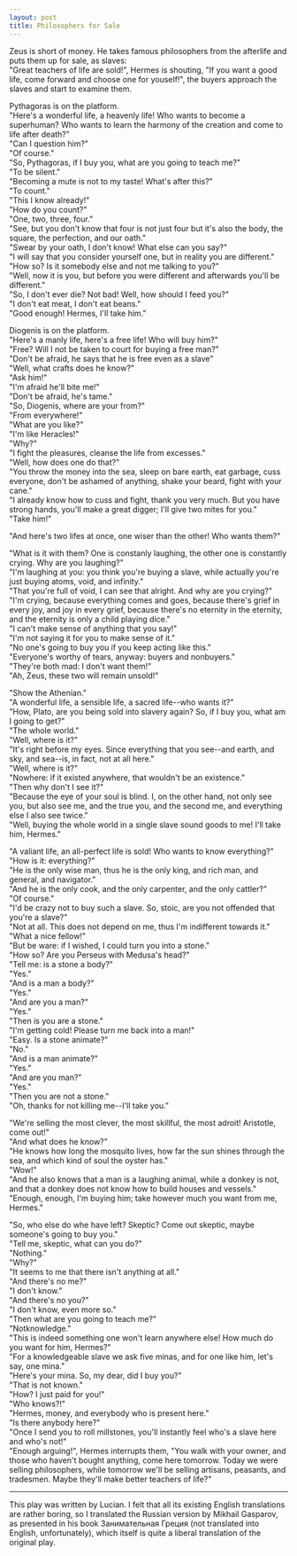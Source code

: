 ```yaml
---
layout: post
title: Philosophers for Sale
---
```


Zeus is short of money. He takes famous philosophers from the afterlife and puts them up for sale, as slaves:  
"Great teachers of life are sold!", Hermes is shouting, "If you want a good life, come forward and choose one for youself!", the buyers approach the slaves and start to examine them.

Pythagoras is on the platform.  
"Here's a wonderful life, a heavenly life! Who wants to become a superhuman? Who wants to learn the harmony of the creation and come to life after death?"  
"Can I question him?"  
"Of course."  
"So, Pythagoras, if I buy you, what are you going to teach me?"  
"To be silent."  
"Becoming a mute is not to my taste! What's after this?"  
"To count."  
"This I know already!"  
"How do you count?"  
"One, two, three, four."  
"See, but you don't know that four is not just four but it's also the body, the square, the perfection, and our oath."  
"Swear by your oath, I don't know! What else can you say?"  
"I will say that you consider yourself one, but in reality you are different."  
"How so? Is it somebody else and not me talking to you?"  
"Well, now it is you, but before you were different and afterwards you'll be different."  
"So, I don't ever die? Not bad! Well, how should I feed you?"  
"I don't eat meat, I don't eat beans."  
"Good enough! Hermes, I'll take him."  

Diogenis is on the platform.  
"Here's a manly life, here's a free life! Who will buy him?"  
"Free? Will I not be taken to court for buying a free man?"  
"Don't be afraid, he says that he is free even as a slave"  
"Well, what crafts does he know?"  
"Ask him!"  
"I'm afraid he'll bite me!"  
"Don't be afraid, he's tame."  
"So, Diogenis, where are your from?"  
"From everywhere!"  
"What are you like?"  
"I'm like Heracles!"  
"Why?"  
"I fight the pleasures, cleanse the life from excesses."  
"Well, how does one do that?"  
"You throw the money into the sea, sleep on bare earth, eat garbage, cuss everyone, don't be ashamed of anything, shake your beard, fight with your cane."  
"I already know how to cuss and fight, thank you very much. But you have strong hands, you'll make a great digger; I'll give two mites for you."  
"Take him!"  

"And here's two lifes at once, one wiser than the other! Who wants them?"  
<!--excerpt-->
"What is it with them? One is constanly laughing, the other one is constantly crying. Why are you laughing?"  
"I'm laughing at you: you think you're buying a slave, while actually you're just buying atoms, void, and infinity."  
"That you're full of void, I can see that alright. And why are you crying?"  
"I'm crying, because everything comes and goes, because there's grief in every joy, and joy in every grief, because there's no eternity in the eternity, and the eternity is only a child playing dice."  
"I can't make sense of anything that you say!"  
"I'm not saying it for you to make sense of it."  
"No one's going to buy you if you keep acting like this."  
"Everyone's worthy of tears, anyway: buyers and nonbuyers."  
"They're both mad: I don't want them!"  
"Ah, Zeus, these two will remain unsold!"  

"Show the Athenian."  
"A wonderful life, a sensible life, a sacred life--who wants it?"  
"How, Plato, are you being sold into slavery again? So, if I buy you, what am I going to get?"  
"The whole world."  
"Well, where is it?"  
"It's right before my eyes. Since everything that you see--and earth, and sky, and sea--is, in fact, not at all here."  
"Well, where is it?"  
"Nowhere: if it existed anywhere, that wouldn't be an existence."  
"Then why don't I see it?"  
"Because the eye of your soul is blind. I, on the other hand, not only see you, but also see me, and the true you, and the second me, and everything else I also see twice."  
"Well, buying the whole world in a single slave sound goods to me! I'll take him, Hermes."  

"A valiant life, an all-perfect life is sold! Who wants to know everything?"  
"How is it: everything?"  
"He is the only wise man, thus he is the only king, and rich man, and general, and navigator."  
"And he is the only cook, and the only carpenter, and the only cattler?"  
"Of course."  
"I'd be crazy not to buy such a slave. So, stoic, are you not offended that you're a slave?"  
"Not at all. This does not depend on me, thus I'm indifferent towards it."  
"What a nice fellow!"  
"But be ware: if I wished, I could turn you into a stone."  
"How so? Are you Perseus with Medusa's head?"  
"Tell me: is a stone a body?"  
"Yes."  
"And is a man a body?"  
"Yes."  
"And are you a man?"  
"Yes."  
"Then is you are a stone."  
"I'm getting cold! Please turn me back into a man!"  
"Easy. Is a stone animate?"  
"No."  
"And is a man animate?"  
"Yes."  
"And are you man?"  
"Yes."  
"Then you are not a stone."  
"Oh, thanks for not killing me--I'll take you."  

"We're selling the most clever, the most skillful, the most adroit! Aristotle, come out!"  
"And what does he know?"  
"He knows how long the mosquito lives, how far the sun shines through the sea, and which kind of soul the oyster has."  
"Wow!"  
"And he also knows that a man is a laughing animal, while a donkey is not, and that a donkey does not know how to build houses and vessels."  
"Enough, enough, I'm buying him; take however much you want from me, Hermes."  

"So, who else do whe have left? Skeptic? Come out skeptic, maybe someone's going to buy you."  
"Tell me, skeptic, what can you do?"  
"Nothing."  
"Why?"  
"It seems to me that there isn't anything at all."  
"And there's no me?"  
"I don't know."  
"And there's no you?"  
"I don't know, even more so."  
"Then what are you going to teach me?"  
"Notknowledge."  
"This is indeed something one won't learn anywhere else! How much do you want for him, Hermes?"  
"For a knowledgeable slave we ask five minas, and for one like him, let's say, one mina."  
"Here's your mina. So, my dear, did I buy you?"  
"That is not known."  
"How? I just paid for you!"  
"Who knows?!"  
"Hermes, money, and everybody who is present here."  
"Is there anybody here?"  
"Once I send you to roll millstones, you'll instantly feel who's a slave here and who's not!"  
"Enough arguing!", Hermes interrupts them, "You walk with your owner, and those who haven't bought anything, come here tomorrow. Today we were selling philosophers, while tomorrow we'll be selling artisans, peasants, and tradesmen. Maybe they'll make better teachers of life?"  

---

This play was written by Lucian. I felt that all its existing English translations are rather boring, so I translated the Russian version by Mikhail Gasparov, as presented in his book Занимательная Греция (not translated into English, unfortunately), which itself is quite a liberal translation of the original play.